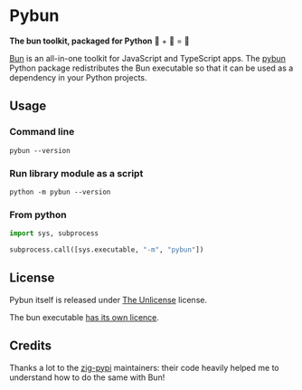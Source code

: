 # Pybun

**The bun toolkit, packaged for Python** 🍞 + 🐍 = 🚀


[Bun](https://bun.sh/) is an all-in-one toolkit for JavaScript and TypeScript apps.
The [pybun](https://pypi.org/project/pybun/) Python package redistributes the Bun executable so that it can be used as a dependency in your Python projects.


Usage
-----

### Command line

```shell
pybun --version
```

### Run library module as a script

```shell
python -m pybun --version
```

### From python

```python
import sys, subprocess

subprocess.call([sys.executable, "-m", "pybun"])
```

License
-------

Pybun itself is released under [The Unlicense](https://choosealicense.com/licenses/unlicense/) license.

The bun executable [has its own licence](https://bun.sh/docs/project/licensing).


Credits
-------

Thanks a lot to the [zig-pypi](https://github.com/ziglang/zig-pypi) maintainers: their code heavily helped me to understand how to do the same with Bun!
